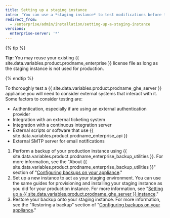```yaml
---
title: Setting up a staging instance
intro: 'You can use a *staging instance* to test modifications before they are applied to {{ site.data.variables.product.product_location_enterprise }}. For example, you could use a staging instance to test new {{ site.data.variables.product.prodname_ghe_server }} updates or to practice importing migration data.'
redirect_from:
  - /enterprise/admin/installation/setting-up-a-staging-instance
versions:
  enterprise-server: '*'
---
```

{% tip %}

**Tip:** You may reuse your existing {{ site.data.variables.product.prodname_enterprise }} license file as long as the staging instance is not used for production.

{% endtip %}

To thoroughly test a {{ site.data.variables.product.prodname_ghe_server }} appliance you will need to consider external systems that interact with it. Some factors to consider testing are:

  - Authentication, especially if are using an external authentication provider
  - Integration with an external ticketing system
  - Integration with a continuous integration server
  - External scripts or software that use {{ site.data.variables.product.prodname_enterprise_api }}
  - External SMTP server for email notifications

1. Perform a backup of your production instance using {{ site.data.variables.product.prodname_enterprise_backup_utilities }}. For more information, see the "About {{ site.data.variables.product.prodname_enterprise_backup_utilities }}" section of "[Configuring backups on your appliance](/enterprise/admin/guides/installation/configuring-backups-on-your-appliance#about-github-enterprise-server-backup-utilities)."
2. Set up a new instance to act as your staging environment. You can use the same guides for provisioning and installing your staging instance as you did for your production instance. For more information, see "[Setting up a {{ site.data.variables.product.prodname_ghe_server }} instance](/enterprise/admin/guides/installation/setting-up-a-github-enterprise-server-instance/)."
3. Restore your backup onto your staging instance. For more information, see the "Restoring a backup" section of "[Configuring backups on your appliance](/enterprise/admin/guides/installation/configuring-backups-on-your-appliance#restoring-a-backup)."
